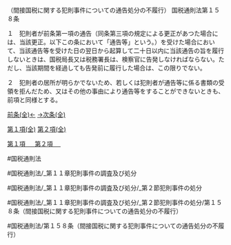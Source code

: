 （間接国税に関する犯則事件についての通告処分の不履行）
国税通則法第１５８条

１　犯則者が前条第一項の通告（同条第三項の規定による更正があつた場合には、当該更正。以下この条において「通告等」という。）を受けた場合において、当該通告等を受けた日の翌日から起算して二十日以内に当該通告の旨を履行しないときは、国税局長又は税務署長は、検察官に告発しなければならない。ただし、当該期間を経過しても告発前に履行した場合は、この限りでない。

２　犯則者の居所が明らかでないため、若しくは犯則者が通告等に係る書類の受領を拒んだため、又はその他の事由により通告等をすることができないときも、前項と同様とする。

[前条(全)←](国税通則法＿＿＿＿＿第１５７条_.md)    [→次条(全)](国税通則法＿＿＿＿＿第１５９条_.md)

[第１項(全)](国税通則法＿＿＿＿＿第１５８条第１項_.md)  [第２項(全)](国税通則法＿＿＿＿＿第１５８条第２項_.md)  

[第１項 　 ](国税通則法＿＿＿＿＿第１５８条第１項.md)  [第２項 　 ](国税通則法＿＿＿＿＿第１５８条第２項.md)  

#国税通則法

#国税通則法/_第１１章犯則事件の調査及び処分

#国税通則法/_第１１章犯則事件の調査及び処分/_第２節犯則事件の処分

#国税通則法/_第１１章犯則事件の調査及び処分/_第２節犯則事件の処分/第１５８条（間接国税に関する犯則事件についての通告処分の不履行）

#国税通則法/第１５８条（間接国税に関する犯則事件についての通告処分の不履行）

